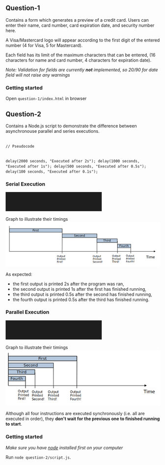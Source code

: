 ## Question-1

Contains a form which generates a preview of a credit card. Users can enter their name, card number, card expiration date, and security number here.

A Visa/Mastercard logo will appear according to the first digit of the entered number (4 for Visa, 5 for Mastercard).

Each field has its limit of the maximum characters that can be entered, (16 characters for name and card number, 4 characters for expiration date).

_Note: Validation for fields are currently **not** implemented, so 20/90 for date field will not raise any warnings_

### Getting started

Open `question-1/index.html` in browser

## Question-2

Contains a Node.js script to demonstrate the difference between asynchronouse parallel and series executions.

<code>
// Pseudocode

delay(2000 seconds, "Executed after 2s");
delay(1000 seconds, "Executed after 1s");
delay(500 seconds, "Executed after 0.5s");
delay(100 seconds, "Executed after 0.1s");
</code>

### Serial Execution

![serial execution](./question-2/assets/series.gif)

Graph to illustrate their timings
![serial execution graph](./question-2/assets/serial-execution.png)

As expected:

- the first output is printed 2s after the program was ran,
- the second output is printed 1s after the first has finished running,
- the third output is printed 0.5s after the second has finished running,
- the fourth output is printed 0.5s after the third has finished running.

### Parallel Execution

![parallel execution](./question-2/assets/parallel.gif)

Graph to illustrate their timings
![serial execution graph](./question-2/assets/parallel-execution.png)

Although all four instructions are executed synchronously (i.e. all are executed in order), they **don't wait for the previous one to finished running to start**.

### Getting started

_Make sure you have [node](https://nodejs.org/en/download/) installed first on your computer_

Run `node question-2/script.js`.
